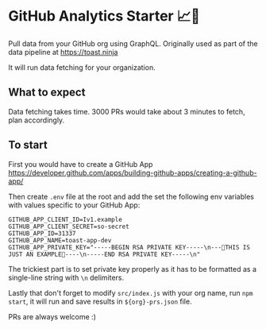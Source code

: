 # GitHub Analytics Starter 📈🍑
Pull data from your GitHub org using GraphQL. Originally used as part of the data pipeline at https://toast.ninja

It will run data fetching for your organization.

## What to expect
Data fetching takes time. 3000 PRs would take about 3 minutes to fetch, plan accordingly.

## To start
First you would have to create a GitHub App https://developer.github.com/apps/building-github-apps/creating-a-github-app/ 

Then create `.env` file at the root and add the set the following env variables with values specific to your GitHub App:

```
GITHUB_APP_CLIENT_ID=Iv1.example
GITHUB_APP_CLIENT_SECRET=so-secret
GITHUB_APP_ID=31337
GITHUB_APP_NAME=toast-app-dev
GITHUB_APP_PRIVATE_KEY="-----BEGIN RSA PRIVATE KEY-----\n---🍑THIS IS JUST AN EXAMPLE🍑----\n-----END RSA PRIVATE KEY-----\n"
```

The trickiest part is to set private key properly as it has to be formatted as a single-line string with `\n` delimiters.

Lastly that don't forget to modify `src/index.js` with your org name, run `npm start`, it will run and save results in `${org}-prs.json` file. 

PRs are always welcome :)
